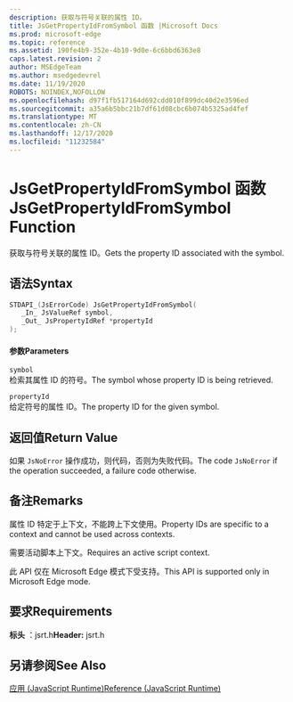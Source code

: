 ```yaml
---
description: 获取与符号关联的属性 ID。
title: JsGetPropertyIdFromSymbol 函数 |Microsoft Docs
ms.prod: microsoft-edge
ms.topic: reference
ms.assetid: 190fe4b9-352e-4b10-9d0e-6c6bbd6363e8
caps.latest.revision: 2
author: MSEdgeTeam
ms.author: msedgedevrel
ms.date: 11/19/2020
ROBOTS: NOINDEX,NOFOLLOW
ms.openlocfilehash: d97f1fb517164d692cdd010f899dc40d2e3596ed
ms.sourcegitcommit: a35a6b5bbc21b7df61d08cbc6b074b5325ad4fef
ms.translationtype: MT
ms.contentlocale: zh-CN
ms.lasthandoff: 12/17/2020
ms.locfileid: "11232584"
---
```

# <span data-ttu-id="356cf-103">JsGetPropertyIdFromSymbol 函数</span><span class="sxs-lookup"><span data-stu-id="356cf-103">JsGetPropertyIdFromSymbol Function</span></span>

<span data-ttu-id="356cf-104">获取与符号关联的属性 ID。</span><span class="sxs-lookup"><span data-stu-id="356cf-104">Gets the property ID associated with the symbol.</span></span>  
  
## <span data-ttu-id="356cf-105">语法</span><span class="sxs-lookup"><span data-stu-id="356cf-105">Syntax</span></span>  
  
```cpp  
STDAPI_(JsErrorCode) JsGetPropertyIdFromSymbol(  
   _In_ JsValueRef symbol,  
   _Out_ JsPropertyIdRef *propertyId  
);  
```  
  
#### <span data-ttu-id="356cf-106">参数</span><span class="sxs-lookup"><span data-stu-id="356cf-106">Parameters</span></span>  
 `symbol`  
 <span data-ttu-id="356cf-107">检索其属性 ID 的符号。</span><span class="sxs-lookup"><span data-stu-id="356cf-107">The symbol whose property ID is being retrieved.</span></span>  
  
 `propertyId`  
 <span data-ttu-id="356cf-108">给定符号的属性 ID。</span><span class="sxs-lookup"><span data-stu-id="356cf-108">The property ID for the given symbol.</span></span>  
  
## <span data-ttu-id="356cf-109">返回值</span><span class="sxs-lookup"><span data-stu-id="356cf-109">Return Value</span></span>  
 <span data-ttu-id="356cf-110">如果 `JsNoError` 操作成功，则代码，否则为失败代码。</span><span class="sxs-lookup"><span data-stu-id="356cf-110">The code `JsNoError` if the operation succeeded, a failure code otherwise.</span></span>  
  
## <span data-ttu-id="356cf-111">备注</span><span class="sxs-lookup"><span data-stu-id="356cf-111">Remarks</span></span>  
 <span data-ttu-id="356cf-112">属性 ID 特定于上下文，不能跨上下文使用。</span><span class="sxs-lookup"><span data-stu-id="356cf-112">Property IDs are specific to a context and cannot be used across contexts.</span></span>  
  
 <span data-ttu-id="356cf-113">需要活动脚本上下文。</span><span class="sxs-lookup"><span data-stu-id="356cf-113">Requires an active script context.</span></span>  
  
 <span data-ttu-id="356cf-114">此 API 仅在 Microsoft Edge 模式下受支持。</span><span class="sxs-lookup"><span data-stu-id="356cf-114">This API is supported only in Microsoft Edge mode.</span></span>  
  
## <span data-ttu-id="356cf-115">要求</span><span class="sxs-lookup"><span data-stu-id="356cf-115">Requirements</span></span>  
 <span data-ttu-id="356cf-116">**标头** ：jsrt.h</span><span class="sxs-lookup"><span data-stu-id="356cf-116">**Header:** jsrt.h</span></span>  
  
## <span data-ttu-id="356cf-117">另请参阅</span><span class="sxs-lookup"><span data-stu-id="356cf-117">See Also</span></span>  
 [<span data-ttu-id="356cf-118">应用 (JavaScript Runtime)</span><span class="sxs-lookup"><span data-stu-id="356cf-118">Reference (JavaScript Runtime)</span></span>](../chakra-hosting/reference-javascript-runtime.md)
